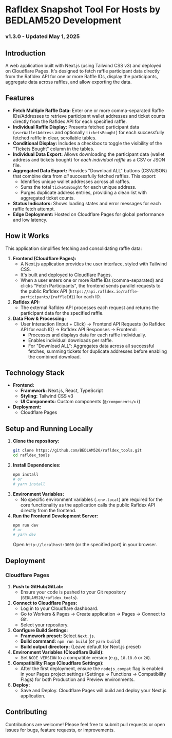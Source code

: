# Rafldex Snapshot Tool For Hosts by BEDLAM520 Development

### v1.3.0 - Updated May 1, 2025

## Introduction

A web application built with Next.js (using Tailwind CSS v3) and deployed on Cloudflare Pages. It's designed to fetch raffle participant data directly from the Rafldex API for one or more Raffle IDs, display the participants, aggregate data across raffles, and allow exporting the data.

## Features

*   **Fetch Multiple Raffle Data:** Enter one or more comma-separated Raffle IDs/Addresses to retrieve participant wallet addresses and ticket counts directly from the Rafldex API for each specified raffle.
*   **Individual Raffle Display:** Presents fetched participant data (`userWalletAddress` and optionally `ticketsBought`) for each successfully fetched raffle in clear, scrollable tables.
*   **Conditional Display:** Includes a checkbox to toggle the visibility of the "Tickets Bought" column in the tables.
*   **Individual Data Export:** Allows downloading the participant data (wallet address and tickets bought) for *each individual raffle* as a CSV or JSON file.
*   **Aggregated Data Export:** Provides "Download ALL" buttons (CSV/JSON) that combine data from *all* successfully fetched raffles. This export:
    *   Identifies unique wallet addresses across all raffles.
    *   Sums the total `ticketsBought` for each unique address.
    *   Purges duplicate address entries, providing a clean list with aggregated ticket counts.
*   **Status Indicators:** Shows loading states and error messages for each raffle fetch attempt.
*   **Edge Deployment:** Hosted on Cloudflare Pages for global performance and low latency.

## How it Works

This application simplifies fetching and consolidating raffle data:

1.  **Frontend (Cloudflare Pages):**
    *   A Next.js application provides the user interface, styled with Tailwind CSS.
    *   It's built and deployed to Cloudflare Pages.
    *   When a user enters one or more Raffle IDs (comma-separated) and clicks "Fetch Participants", the frontend sends parallel requests to the public Rafldex API (`https://api.rafldex.io/raffle-participants/{raffleId}`) for each ID.
2.  **Rafldex API:**
    *   The external Rafldex API processes each request and returns the participant data for the specified raffle.
3.  **Data Flow & Processing:**
    *   User Interaction (Input + Click) -> Frontend API Requests (to Rafldex API for each ID) -> Rafldex API Responses -> Frontend:
        *   Processes and displays data for each raffle individually.
        *   Enables individual downloads per raffle.
        *   For "Download ALL": Aggregates data across all successful fetches, summing tickets for duplicate addresses before enabling the combined download.

## Technology Stack

*   **Frontend:**
    *   **Framework:** Next.js, React, TypeScript
    *   **Styling:** Tailwind CSS v3
    *   **UI Components:** Custom components (`@/components/ui`)
*   **Deployment:**
    *   Cloudflare Pages

## Setup and Running Locally

1.  **Clone the repository:**
    ```bash
    git clone https://github.com/BEDLAM520/rafldex_tools.git
    cd rafldex_tools
    ```
2.  **Install Dependencies:**
    ```bash
    npm install
    # or
    # yarn install
    ```
3.  **Environment Variables:**
    *   No specific environment variables (`.env.local`) are required for the core functionality as the application calls the public Rafldex API directly from the frontend.
4.  **Run the Frontend Development Server:**
    ```bash
    npm run dev
    # or
    # yarn dev
    ```
    Open `http://localhost:3000` (or the specified port) in your browser.

## Deployment

### Cloudflare Pages

1.  **Push to GitHub/GitLab:**
    *   Ensure your code is pushed to your Git repository (`BEDLAM520/rafldex_tools`).
2.  **Connect to Cloudflare Pages:**
    *   Log in to your Cloudflare dashboard.
    *   Go to Workers & Pages -> Create application -> Pages -> Connect to Git.
    *   Select your repository.
3.  **Configure Build Settings:**
    *   **Framework preset:** Select `Next.js`.
    *   **Build command:** `npm run build` (or `yarn build`)
    *   **Build output directory:** (Leave default for Next.js preset)
4.  **Environment Variables (Cloudflare Build):**
    *   Set `NODE_VERSION` to a compatible version (e.g., `18.18.0` or `20`).
5.  **Compatibility Flags (Cloudflare Settings):**
    *   After the first deployment, ensure the `nodejs_compat` flag is enabled in your Pages project settings (Settings -> Functions -> Compatibility Flags) for both Production and Preview environments.
6.  **Deploy:**
    *   Save and Deploy. Cloudflare Pages will build and deploy your Next.js application.

## Contributing

Contributions are welcome! Please feel free to submit pull requests or open issues for bugs, feature requests, or improvements.
